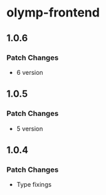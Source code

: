 # olymp-frontend

## 1.0.6

### Patch Changes

- 6 version

## 1.0.5

### Patch Changes

- 5 version

## 1.0.4

### Patch Changes

- Type fixings
